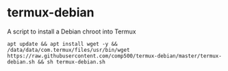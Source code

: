 # termux-debian
A script to install a Debian chroot into Termux

`apt update && apt install wget -y && /data/data/com.termux/files/usr/bin/wget https://raw.githubusercontent.com/comp500/termux-debian/master/termux-debian.sh && sh termux-debian.sh`
